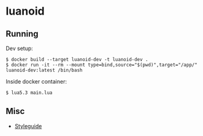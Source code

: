 # luanoid

## Running

Dev setup:
```
$ docker build --target luanoid-dev -t luanoid-dev .
$ docker run -it --rm --mount type=bind,source="$(pwd)",target="/app/" luanoid-dev:latest /bin/bash
```


Inside docker container:
```
$ lua5.3 main.lua
```

## Misc

- [Styleguide](https://github.com/luarocks/lua-style-guide)

